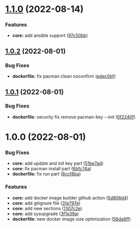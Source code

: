 # [1.1.0](https://github.com/attilasomogyi/archlinux-docker-image/compare/v1.0.2...v1.1.0) (2022-08-14)


### Features

* **core:** add ansible support ([97c50bb](https://github.com/attilasomogyi/archlinux-docker-image/commit/97c50bb05a0862c67a5227ce9d86780d8cd4d854))

## [1.0.2](https://github.com/attilasomogyi/archlinux-python-docker-image/compare/v1.0.1...v1.0.2) (2022-08-01)


### Bug Fixes

* **dockerfile:** fix pacman clean noconfirm ([edec0bf](https://github.com/attilasomogyi/archlinux-python-docker-image/commit/edec0bf412f610be00739787622985fe19a40ddf))

## [1.0.1](https://github.com/attilasomogyi/archlinux-python-docker-image/compare/v1.0.0...v1.0.1) (2022-08-01)


### Bug Fixes

* **dockerfile:** security fix remove pacman-key --init ([0f2240f](https://github.com/attilasomogyi/archlinux-python-docker-image/commit/0f2240f3424a33465faecb77a1fb7348d9e22f6d))

# 1.0.0 (2022-08-01)


### Bug Fixes

* **core:** add update and init key part ([51be7ad](https://github.com/attilasomogyi/archlinux-python-docker-image/commit/51be7ad7fcf6300d68824fa816cf98dd9ca6e757))
* **core:** fix pacman install part ([6bfc74a](https://github.com/attilasomogyi/archlinux-python-docker-image/commit/6bfc74af2ae7c7af9b6d7530524cc91d54726459))
* **dockerfile:** fix run part ([8ccf8ba](https://github.com/attilasomogyi/archlinux-python-docker-image/commit/8ccf8badaa2761f9bc1443cc5f3234c87bd1d5ef))


### Features

* **core:** add docker image builder github action ([5d806d4](https://github.com/attilasomogyi/archlinux-python-docker-image/commit/5d806d4ed4339a64436a3a114606139398bf2eda))
* **core:** add gitignore file ([31e797e](https://github.com/attilasomogyi/archlinux-python-docker-image/commit/31e797eeda63a433de3be389ed8b0191efad1c28))
* **core:** add new sections ([1307c2e](https://github.com/attilasomogyi/archlinux-python-docker-image/commit/1307c2ed96207bec49650b8d7d8af0d66ee64c20))
* **core:** add sysupgrade ([3f1e39a](https://github.com/attilasomogyi/archlinux-python-docker-image/commit/3f1e39a17737b987884d31f102193c3be1f35147))
* **dockerfile:** new docker image size optimization ([56da8ff](https://github.com/attilasomogyi/archlinux-python-docker-image/commit/56da8ff2cd54168d73792e0241873993563d438f))
